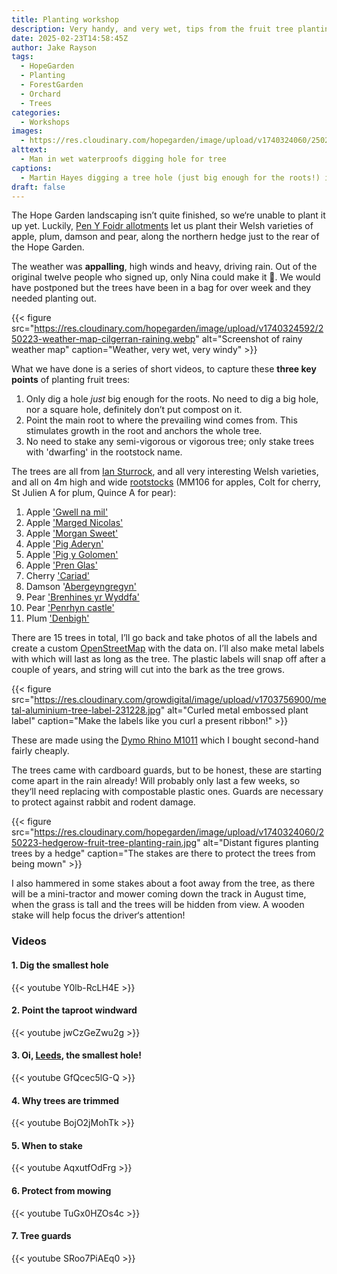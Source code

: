 ```yaml
---
title: Planting workshop
description: Very handy, and very wet, tips from the fruit tree planting workshop
date: 2025-02-23T14:58:45Z
author: Jake Rayson
tags:
  - HopeGarden
  - Planting
  - ForestGarden
  - Orchard
  - Trees
categories:
  - Workshops
images:
  - https://res.cloudinary.com/hopegarden/image/upload/v1740324060/250223-martin-digging.jpg
alttext:
  - Man in wet waterproofs digging hole for tree
captions:
  - Martin Hayes digging a tree hole (just big enough for the roots!) in the driving rain
draft: false
---
```


The Hope Garden landscaping isn’t quite finished, so we‘re unable to plant it up yet. Luckily, [Pen Y Foidr allotments](https://ffynnon.org.uk/penyfoidr/) let us plant their Welsh varieties of apple, plum, damson and pear, along the northern hedge just to the rear of the Hope Garden.

The weather was **appalling**, high winds and heavy, driving rain. Out of the original twelve people who signed up, only Nina could make it 💪. We would have postponed but the trees have been in a bag for over week and they needed planting out.

{{< figure src="https://res.cloudinary.com/hopegarden/image/upload/v1740324592/250223-weather-map-cilgerran-raining.webp" alt="Screenshot of rainy weather map" caption="Weather, very wet, very windy" >}}

What we have done is a series of short videos, to capture these **three key points** of planting fruit trees:

1. Only dig a hole *just* big enough for the roots. No need to dig a big hole, nor a square hole, definitely don’t put compost on it.
2. Point the main root to where the prevailing wind comes from. This stimulates growth in the root and anchors the whole tree.
3. No need to stake any semi-vigorous or vigorous tree; only stake trees with 'dwarfing' in the rootstock name.

The trees are all from [Ian Sturrock](https://iansturrockandsons.co.uk/), and all very interesting Welsh varieties, and all on 4m high and wide [rootstocks](https://www.natureworks.org.uk/rootstocks/) (MM106 for apples, Colt for cherry, St Julien A for plum, Quince A for pear):

1. Apple ['Gwell na mil'](https://iansturrockandsons.co.uk/product/seeknofurther/)
2. Apple ['Marged Nicolas'](https://growninwales.co.uk/giw_grower/dolau-hirion-fruit-trees/)
3. Apple ['Morgan Sweet'](https://www.orangepippin.com/varieties/apples/morgan-sweet)
4. Apple ['Pig Aderyn'](https://pomiferous.com/applebyname/pig-aderyn-id-4936)
5. Apple ['Pig y Golomen'](https://pomiferous.com/applebyname/pig-y-golomen-id-8904_)
6. Apple ['Pren Glas'](https://applewise.co.uk/product/pren-glas/)
7. Cherry ['Cariad'](https://iansturrockandsons.co.uk/product/cariad-cherry/)
8. Damson '[Abergeyngregyn'](https://iansturrockandsons.co.uk/product/aberdamsonc/)
9. Pear ['Brenhines yr Wyddfa'](https://iansturrockandsons.co.uk/product/snowdonqueen/)
10. Pear ['Penrhyn castle'](https://iansturrockandsons.co.uk/product/penrhyncastlepear/)
11. Plum ['Denbigh'](https://walcotnursery.co.uk/product/denbigh/)

There are 15 trees in total, I’ll go back and take photos of all the labels and create a custom [OpenStreetMap](https://www.openstreetmap.org) with the data on. I’ll also make metal labels with which will last as long as the tree. The plastic labels will snap off after a couple of years, and string will cut into the bark as the tree grows.

{{< figure src="https://res.cloudinary.com/growdigital/image/upload/v1703756900/metal-aluminium-tree-label-231228.jpg" alt="Curled metal embossed plant label" caption="Make the labels like you curl a present ribbon!" >}}

These are made using the [Dymo Rhino M1011](https://www.dymo.co.uk/label-makers-printers/embossing-label-makers/dymo-rhino-m1011/SAP_S0720090.html) which I bought second-hand fairly cheaply.

The trees came with cardboard guards, but to be honest, these are starting come apart in the rain already! Will probably only last a few weeks, so they‘ll need replacing with compostable plastic ones. Guards are necessary to protect against rabbit and rodent damage.

{{< figure src="https://res.cloudinary.com/hopegarden/image/upload/v1740324060/250223-hedgerow-fruit-tree-planting-rain.jpg" alt="Distant figures planting trees by a hedge" caption="The stakes are there to protect the trees from being mown" >}}

I also hammered in some stakes about a foot away from the tree, as there will be a mini-tractor and mower coming down the track in August time, when the grass is tall and the trees will be hidden from view. A wooden stake will help focus the driver‘s attention!

### Videos

#### 1. Dig the smallest hole
{{< youtube Y0lb-RcLH4E >}}

#### 2. Point the taproot windward
{{< youtube jwCzGeZwu2g >}}

#### 3. Oi, [Leeds](https://www.bbc.co.uk/news/articles/cj6z47eyw00o), the smallest hole!
{{< youtube GfQcec5lG-Q >}}

#### 4. Why trees are trimmed
{{< youtube BojO2jMohTk >}}

#### 5. When to stake
{{< youtube AqxutfOdFrg >}}

#### 6. Protect from mowing
{{< youtube TuGx0HZOs4c >}}

#### 7. Tree guards
{{< youtube SRoo7PiAEq0 >}}

